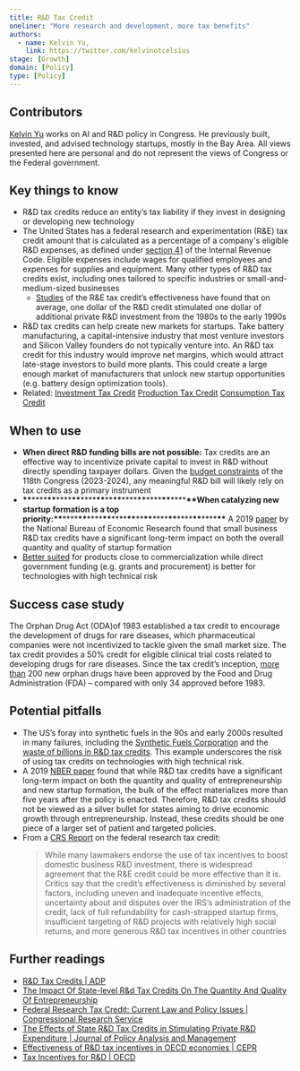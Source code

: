 ```yaml
---
title: R&D Tax Credit
oneliner: "More research and development, more tax benefits"
authors:
  - name: Kelvin Yu,
    link: https://twitter.com/kelvinotcelsius
stage: [Growth]
domain: [Policy]
type: [Policy]
---
```


## Contributors

[Kelvin Yu](https://www.kelv.me/) works on AI and R&D policy in Congress. He previously built, invested, and advised technology startups, mostly in the Bay Area. All views presented here are personal and do not represent the views of Congress or the Federal government.

## Key things to know

- R&D tax credits reduce an entity’s tax liability if they invest in designing or developing new technology
- The United States has a federal research and experimentation (R&E) tax credit amount that is calculated as a percentage of a company's eligible R&D expenses, as defined under [section 41](https://www.law.cornell.edu/uscode/text/26/41) of the Internal Revenue Code. Eligible expenses include wages for qualified employees and expenses for supplies and equipment. Many other types of R&D tax credits exist, including ones tailored to specific industries or small-and-medium-sized businesses
  - [Studies](https://sgp.fas.org/crs/misc/RL31181.pdf) of the R&E tax credit’s effectiveness have found that on average, one dollar of the R&D credit stimulated one dollar of additional private R&D investment from the 1980s to the early 1990s
- R&D tax credits can help create new markets for startups. Take battery manufacturing, a capital-intensive industry that most venture investors and Silicon Valley founders do not typically venture into. An R&D tax credit for this industry would improve net margins, which would attract late-stage investors to build more plants. This could create a large enough market of manufacturers that unlock new startup opportunities (e.g. battery design optimization tools).
- Related: [Investment Tax Credit](Investment%20Tax%20Credit%207c0c5c9fcbff4a7d8981e1b94e1feb2b.md) [Production Tax Credit](Production%20Tax%20Credit%2056312236373c409b9620a3759a1ce134.md) [Consumption Tax Credit](Consumption%20Tax%20Credit%20c82c9f15cf754987ae63325f40be3566.md)

## When to use

- **When direct R&D funding bills are not possible:** Tax credits are an effective way to incentivize private capital to invest in R&D without directly spending taxpayer dollars. Given the [budget constraints](https://sgp.fas.org/crs/misc/R47384.pdf) of the 118th Congress (2023-2024), any meaningful R&D bill will likely rely on tax credits as a primary instrument
- **\*\***\*\*\*\***\*\***\*\*\*\***\*\***\*\*\*\***\*\***\*\***\*\***\*\*\*\***\*\***\*\*\*\***\*\***\*\*\*\***\*\***When catalyzing new startup formation is a top priority:**\*\***\*\*\*\***\*\***\*\*\*\***\*\***\*\*\*\***\*\***\*\***\*\***\*\*\*\***\*\***\*\*\*\***\*\***\*\*\*\***\*\*** A 2019 [paper](https://www.nber.org/system/files/working_papers/w26099/w26099.pdf) by the National Bureau of Economic Research found that small business R&D tax credits have a significant long-term impact on both the overall quantity and quality of startup formation
- [Better suited](https://cepr.org/voxeu/columns/effectiveness-rd-tax-incentives-oecd-economies) for products close to commercialization while direct government funding (e.g. grants and procurement) is better for technologies with high technical risk

## Success case study

The Orphan Drug Act (ODA)of 1983 established a tax credit to encourage the development of drugs for rare diseases, which pharmaceutical companies were not incentivized to tackle given the small market size. The tax credit provides a 50% credit for eligible clinical trial costs related to developing drugs for rare diseases. Since the tax credit’s inception, [more than](https://archive.bio.org/articles/impact-orphan-drug-tax-credit-treatments-rare-diseases) 200 new orphan drugs have been approved by the Food and Drug Administration (FDA) – compared with only 34 approved before 1983.

## Potential pitfalls

- The US’s foray into synthetic fuels in the 90s and early 2000s resulted in many failures, including the [Synthetic Fuels Corporation](https://en.wikipedia.org/wiki/Synthetic_Fuels_Corporation) and the [waste of billions in R&D tax credits](https://www.nytimes.com/2004/07/08/business/irs-challenges-two-makers-of-coal-derived-synthetic-fuel.html). This example underscores the risk of using tax credits on technologies with high technical risk.
- A 2019 [NBER paper](https://www.nber.org/system/files/working_papers/w26099/w26099.pdf) found that while R&D tax credits have a significant long-term impact on both the quantity and quality of entrepreneurship and new startup formation, the bulk of the effect materializes more than five years after the policy is enacted. Therefore, R&D tax credits should not be viewed as a silver bullet for states aiming to drive economic growth through entrepreneurship. Instead, these credits should be one piece of a larger set of patient and targeted policies.
- From a [CRS Report](https://sgp.fas.org/crs/misc/RL31181.pdf) on the federal research tax credit:
  > While many lawmakers endorse the use of tax incentives to boost domestic business R&D investment, there is widespread agreement that the R&E credit could be more effective than it is.
  > Critics say that the credit’s effectiveness is diminished by several factors, including uneven and inadequate incentive effects, uncertainty about and disputes over the IRS’s administration of the credit, lack of full refundability for cash-strapped startup firms, insufficient targeting of R&D projects with relatively high social returns, and more generous R&D tax incentives in other countries

## Further readings

- [R&D Tax Credits | ADP](https://www.adp.com/resources/articles-and-insights/articles/r/r-and-d-tax-credit-what-it-is-and-how-to-claim-it.aspx)
- [The Impact Of State-level R&d Tax Credits On The Quantity And Quality Of Entrepreneurship](https://www.nber.org/system/files/working_papers/w26099/w26099.pdf)
- [Federal Research Tax Credit: Current Law and Policy Issues | Congressional Research Service](https://sgp.fas.org/crs/misc/RL31181.pdf)
- [The Effects of State R&D Tax Credits in Stimulating Private R&D Expenditure | Journal of Policy Analysis and Management](https://www.jstor.org/stable/30162680)
- [Effectiveness of R&D tax incentives in OECD economies | CEPR](https://cepr.org/voxeu/columns/effectiveness-rd-tax-incentives-oecd-economies)
- [Tax Incentives for R&D | OECD](https://www.oecd.org/sti/inno/2498389.pdf)
